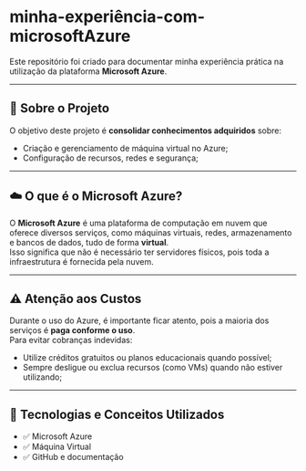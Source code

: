 # minha-experiência-com-microsoftAzure


Este repositório foi criado para documentar minha experiência prática na utilização da plataforma **Microsoft Azure**.

---

## 📌 Sobre o Projeto
O objetivo deste projeto é **consolidar conhecimentos adquiridos** sobre:
- Criação e gerenciamento de máquina virtual no Azure;
- Configuração de recursos, redes e segurança;

---

## ☁️ O que é o Microsoft Azure?

O **Microsoft Azure** é uma plataforma de computação em nuvem que oferece diversos serviços, como máquinas virtuais, redes, armazenamento e bancos de dados, tudo de forma **virtual**.  
Isso significa que não é necessário ter servidores físicos, pois toda a infraestrutura é fornecida pela nuvem.

---

## ⚠️ Atenção aos Custos

Durante o uso do Azure, é importante ficar atento, pois a maioria dos serviços é **paga conforme o uso**.  
Para evitar cobranças indevidas:
- Utilize créditos gratuitos ou planos educacionais quando possível;
- Sempre desligue ou exclua recursos (como VMs) quando não estiver utilizando;

---

## 🚀 Tecnologias e Conceitos Utilizados
- ✅ Microsoft Azure
- ✅ Máquina Virtual 
- ✅ GitHub e documentação



